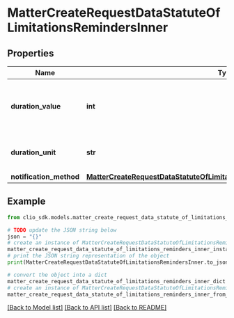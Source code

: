 # MatterCreateRequestDataStatuteOfLimitationsRemindersInner


## Properties

Name | Type | Description | Notes
------------ | ------------- | ------------- | -------------
**duration_value** | **int** | Time measured in &#x60;duration_unit&#x60; to remind user before the subject. | 
**duration_unit** | **str** | Unit to measure the duration value in. | 
**notification_method** | [**MatterCreateRequestDataStatuteOfLimitationsRemindersInnerNotificationMethod**](MatterCreateRequestDataStatuteOfLimitationsRemindersInnerNotificationMethod.md) |  | 

## Example

```python
from clio_sdk.models.matter_create_request_data_statute_of_limitations_reminders_inner import MatterCreateRequestDataStatuteOfLimitationsRemindersInner

# TODO update the JSON string below
json = "{}"
# create an instance of MatterCreateRequestDataStatuteOfLimitationsRemindersInner from a JSON string
matter_create_request_data_statute_of_limitations_reminders_inner_instance = MatterCreateRequestDataStatuteOfLimitationsRemindersInner.from_json(json)
# print the JSON string representation of the object
print(MatterCreateRequestDataStatuteOfLimitationsRemindersInner.to_json())

# convert the object into a dict
matter_create_request_data_statute_of_limitations_reminders_inner_dict = matter_create_request_data_statute_of_limitations_reminders_inner_instance.to_dict()
# create an instance of MatterCreateRequestDataStatuteOfLimitationsRemindersInner from a dict
matter_create_request_data_statute_of_limitations_reminders_inner_from_dict = MatterCreateRequestDataStatuteOfLimitationsRemindersInner.from_dict(matter_create_request_data_statute_of_limitations_reminders_inner_dict)
```
[[Back to Model list]](../README.md#documentation-for-models) [[Back to API list]](../README.md#documentation-for-api-endpoints) [[Back to README]](../README.md)


